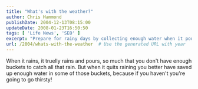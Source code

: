 ```yaml
---
title: "What's with the weather?"
author: Chris Hammond
publishDate: 2004-12-13T08:15:00
updateDate: 2008-01-23T16:50:50
tags: [ 'Life News', 'SEO' ]
excerpt: "Prepare for rainy days by collecting enough water when it pours, as it may come in handy when the rain stops. Stay hydrated with this smart tip!"
url: /2004/whats-with-the-weather  # Use the generated URL with year
---
```

When it rains, it truelly rains and pours, so much that you don't have enough buckets to catch all that rain. But when it quits raining you better have saved up enough water in some of those buckets, because if you haven't you're going to go thirsty!


